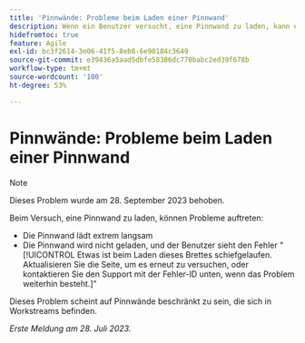 ```yaml
---
title: 'Pinnwände: Probleme beim Laden einer Pinnwand'
description: Wenn ein Benutzer versucht, eine Pinnwand zu laden, kann es zu Problemen kommen.
hidefromtoc: true
feature: Agile
exl-id: bc3f2614-3e06-41f5-8eb8-6e90184c3649
source-git-commit: e39436a5aad5dbfe58386dc770babc2ed39f678b
workflow-type: tm+mt
source-wordcount: '100'
ht-degree: 53%

---
```


# Pinnwände: Probleme beim Laden einer Pinnwand

>[!NOTE]
>
>Dieses Problem wurde am 28. September 2023 behoben.

Beim Versuch, eine Pinnwand zu laden, können Probleme auftreten:

* Die Pinnwand lädt extrem langsam
* Die Pinnwand wird nicht geladen, und der Benutzer sieht den Fehler &quot;[!UICONTROL Etwas ist beim Laden dieses Brettes schiefgelaufen. Aktualisieren Sie die Seite, um es erneut zu versuchen, oder kontaktieren Sie den Support mit der Fehler-ID unten, wenn das Problem weiterhin besteht.]&quot;

Dieses Problem scheint auf Pinnwände beschränkt zu sein, die sich in Workstreams befinden.

_Erste Meldung am 28. Juli 2023._
